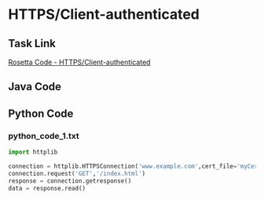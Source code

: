 # HTTPS/Client-authenticated

## Task Link
[Rosetta Code - HTTPS/Client-authenticated](https://rosettacode.org/wiki/HTTPS/Client-authenticated)

## Java Code
## Python Code
### python_code_1.txt
```python
import httplib

connection = httplib.HTTPSConnection('www.example.com',cert_file='myCert.PEM')
connection.request('GET','/index.html')
response = connection.getresponse()
data = response.read()

```

